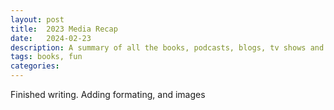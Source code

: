 ```yaml
---
layout: post
title:  2023 Media Recap
date:   2024-02-23 
description: A summary of all the books, podcasts, blogs, tv shows and movies I consumed in 2023 and what stood out
tags: books, fun
categories: 
---
```


Finished writing. Adding formating, and images